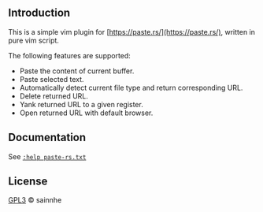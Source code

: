 ## Introduction

This is a simple vim plugin for [https://paste.rs/](https://paste.rs/), written in pure vim script.

The following features are supported:

- Paste the content of current buffer.
- Paste selected text.
- Automatically detect current file type and return corresponding URL.
- Delete returned URL.
- Yank returned URL to a given register.
- Open returned URL with default browser.

## Documentation

See [`:help paste-rs.txt`](https://github.com/sainnhe/vim-paste-rs/blob/master/doc/paste-rs.txt)

## License

[GPL3](./LICENSE) © sainnhe
